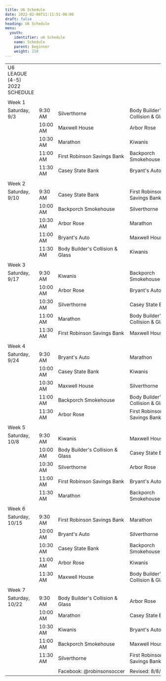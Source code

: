 ```yaml
---
title: U6 Schedule
date: 2022-02-06T11:11:51-06:00
draft: false
heading: U6 Schedule
menu:
  youth:
    identifier: u6 Schedule
    name: Schedule
    parent: beginner
    weight: 210
---
```



|                               |          |                                  |                                  |           |
| ----------------------------- | -------- | -------------------------------- | -------------------------------- | --------- |
| U6 LEAGUE (4-5) 2022 SCHEDULE |          |                                  |                                  |           |
|                               |          |                                  |                                  |           |
| Week 1                        |          |                                  |                                  |           |
| Saturday, 9/3                 | 9:30 AM  | Silverthorne                     | Body Builder's Collision & Glass | U6 (East) |
|                               | 10:00 AM | Maxwell House                    | Arbor Rose                       | U6 (West) |
|                               | 10:30 AM | Marathon                         | Kiwanis                          | U6 (East) |
|                               | 11:00 AM | First Robinson Savings Bank      | Backporch Smokehouse             | U6 (West) |
|                               | 11:30 AM | Casey State Bank                 | Bryant's Auto                    | U6 (East) |
|                               |          |                                  |                                  |           |
| Week 2                        |          |                                  |                                  |           |
| Saturday, 9/10                | 9:30 AM  | Casey State Bank                 | First Robinson Savings Bank      | U6 (East) |
|                               | 10:00 AM | Backporch Smokehouse             | Silverthorne                     | U6 (West) |
|                               | 10:30 AM | Arbor Rose                       | Marathon                         | U6 (East) |
|                               | 11:00 AM | Bryant's Auto                    | Maxwell House                    | U6 (West) |
|                               | 11:30 AM | Body Builder's Collision & Glass | Kiwanis                          | U6 (East) |
|                               |          |                                  |                                  |           |
| Week 3                        |          |                                  |                                  |           |
| Saturday, 9/17                | 9:30 AM  | Kiwanis                          | Backporch Smokehouse             | U6 (East) |
|                               | 10:00 AM | Arbor Rose                       | Bryant's Auto                    | U6 (West) |
|                               | 10:30 AM | Silverthorne                     | Casey State Bank                 | U6 (East) |
|                               | 11:00 AM | Marathon                         | Body Builder's Collision & Glass | U6 (West) |
|                               | 11:30 AM | First Robinson Savings Bank      | Maxwell House                    | U6 (East) |
|                               |          |                                  |                                  |           |
| Week 4                        |          |                                  |                                  |           |
| Saturday, 9/24                | 9:30 AM  | Bryant's Auto                    | Marathon                         | U6 (East) |
|                               | 10:00 AM | Casey State Bank                 | Kiwanis                          | U6 (West) |
|                               | 10:30 AM | Maxwell House                    | Silverthorne                     | U6 (East) |
|                               | 11:00 AM | Backporch Smokehouse             | Body Builder's Collision & Glass | U6 (West) |
|                               | 11:30 AM | Arbor Rose                       | First Robinson Savings Bank      | U6 (East) |
|                               |          |                                  |                                  |           |
| Week 5                        |          |                                  |                                  |           |
| Saturday, 10/8                | 9:30 AM  | Kiwanis                          | Maxwell House                    | U6 (East) |
|                               | 10:00 AM | Body Builder's Collision & Glass | Casey State Bank                 | U6 (West) |
|                               | 10:30 AM | Silverthorne                     | Arbor Rose                       | U6 (East) |
|                               | 11:00 AM | First Robinson Savings Bank      | Bryant's Auto                    | U6 (West) |
|                               | 11:30 AM | Marathon                         | Backporch Smokehouse             | U6 (East) |
|                               |          |                                  |                                  |           |
| Week 6                        |          |                                  |                                  |           |
| Saturday, 10/15               | 9:30 AM  | First Robinson Savings Bank      | Marathon                         | U6 (East) |
|                               | 10:00 AM | Bryant's Auto                    | Silverthorne                     | U6 (West) |
|                               | 10:30 AM | Casey State Bank                 | Backporch Smokehouse             | U6 (East) |
|                               | 11:00 AM | Arbor Rose                       | Kiwanis                          | U6 (West) |
|                               | 11:30 AM | Maxwell House                    | Body Builder's Collision & Glass | U6 (East) |
|                               |          |                                  |                                  |           |
| Week 7                        |          |                                  |                                  |           |
| Saturday, 10/22               | 9:30 AM  | Body Builder's Collision & Glass | Arbor Rose                       | U6 (East) |
|                               | 10:00 AM | Marathon                         | Casey State Bank                 | U6 (West) |
|                               | 10:30 AM | Kiwanis                          | Bryant's Auto                    | U6 (East) |
|                               | 11:00 AM | Backporch Smokehouse             | Maxwell House                    | U6 (West) |
|                               | 11:30 AM | Silverthorne                     | First Robinson Savings Bank      | U6 (East) |
|                               |          |                                  |                                  |           |
|                               |          | Facebook: @robinsonsoccer        | Revised: 8/8/2021                |           |